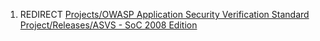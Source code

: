 1.  REDIRECT [Projects/OWASP Application Security Verification Standard
    Project/Releases/ASVS - SoC 2008
    Edition](Projects/OWASP_Application_Security_Verification_Standard_Project/Releases/ASVS_-_SoC_2008_Edition "wikilink")